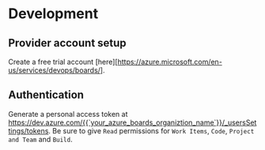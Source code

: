 # Development

## Provider account setup

Create a free trial account
[here][https://azure.microsoft.com/en-us/services/devops/boards/].

## Authentication

Generate a personal access token at
https://dev.azure.com/{{`your_azure_boards_organiztion_name`}}/_usersSettings/tokens.
Be sure to give `Read` permissions for `Work Items`, `Code`, `Project and Team`
and `Build`.
